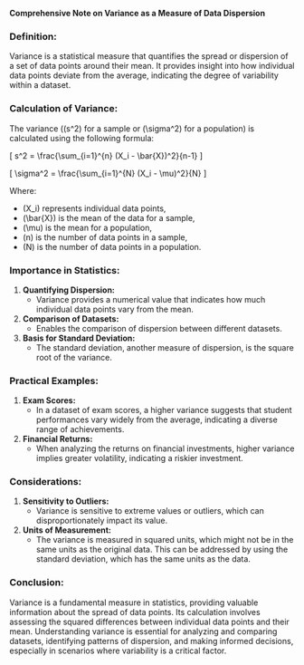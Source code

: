 **Comprehensive Note on Variance as a Measure of Data Dispersion**

### Definition:

Variance is a statistical measure that quantifies the spread or dispersion of a set of data points around their mean. It provides insight into how individual data points deviate from the average, indicating the degree of variability within a dataset.

### Calculation of Variance:

The variance (\(s^2\) for a sample or \(\sigma^2\) for a population) is calculated using the following formula:

\[ s^2 = \frac{\sum_{i=1}^{n} (X_i - \bar{X})^2}{n-1} \]

\[ \sigma^2 = \frac{\sum_{i=1}^{N} (X_i - \mu)^2}{N} \]

Where:
- \(X_i\) represents individual data points,
- \(\bar{X}\) is the mean of the data for a sample,
- \(\mu\) is the mean for a population,
- \(n\) is the number of data points in a sample,
- \(N\) is the number of data points in a population.

### Importance in Statistics:

1. **Quantifying Dispersion:**
   - Variance provides a numerical value that indicates how much individual data points vary from the mean.
2. **Comparison of Datasets:**
   - Enables the comparison of dispersion between different datasets.
3. **Basis for Standard Deviation:**
   - The standard deviation, another measure of dispersion, is the square root of the variance.

### Practical Examples:

1. **Exam Scores:**
   - In a dataset of exam scores, a higher variance suggests that student performances vary widely from the average, indicating a diverse range of achievements.
2. **Financial Returns:**
   - When analyzing the returns on financial investments, higher variance implies greater volatility, indicating a riskier investment.

### Considerations:

1. **Sensitivity to Outliers:**
   - Variance is sensitive to extreme values or outliers, which can disproportionately impact its value.
2. **Units of Measurement:**
   - The variance is measured in squared units, which might not be in the same units as the original data. This can be addressed by using the standard deviation, which has the same units as the data.

### Conclusion:

Variance is a fundamental measure in statistics, providing valuable information about the spread of data points. Its calculation involves assessing the squared differences between individual data points and their mean. Understanding variance is essential for analyzing and comparing datasets, identifying patterns of dispersion, and making informed decisions, especially in scenarios where variability is a critical factor.